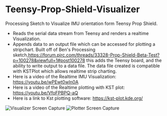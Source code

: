 # Teensy-Prop-Shield-Visualizer
Processing Sketch to Visualize IMU orientation form Teensy Prop Shield.
 * Reads the serial data stream from Teensy and renders a realtime Visualization.
* Appends data to an output file which can be accessed for plotting a stripchart.
Built off of Ben's Processing sketch,https://forum.pjrc.com/threads/33328-Prop-Shield-Beta-Test?p=100278&viewfull=1#post100278 this adds the Teensy board, and the ability to write output to a data file.
The data file created is compatible with KSTPlot which allows realtime strip charting. 
* Here is a video of the Realtime IMU Visualization:   https://youtu.be/wPEwt0wln0A 
* Here is a video of the Realtime plotting with KST plot:   https://youtu.be/VfoFPBPQ-aQ
* Here is a link to Kst plotting software:   https://kst-plot.kde.org/

![Visualizer Screen Capture](https://raw.githubusercontent.com/Wozzy-T-3/Teensy-Prop-Shield-Visualizer/master/Visualizer.JPG)
![Plotter Screen Capture](https://raw.githubusercontent.com/Wozzy-T-3/Teensy-Prop-Shield-Visualizer/master/Plotter.JPG)
